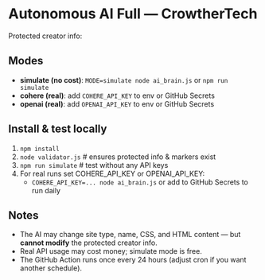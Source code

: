 # Autonomous AI Full — CrowtherTech

Protected creator info:

## Modes
- **simulate (no cost)**: `MODE=simulate node ai_brain.js` or `npm run simulate`
- **cohere (real)**: add `COHERE_API_KEY` to env or GitHub Secrets
- **openai (real)**: add `OPENAI_API_KEY` to env or GitHub Secrets

## Install & test locally
1. `npm install`
2. `node validator.js`  # ensures protected info & markers exist
3. `npm run simulate`   # test without any API keys
4. For real runs set COHERE_API_KEY or OPENAI_API_KEY:
   - `COHERE_API_KEY=... node ai_brain.js` or add to GitHub Secrets to run daily

## Notes
- The AI may change site type, name, CSS, and HTML content — but **cannot modify** the protected creator info.
- Real API usage may cost money; simulate mode is free.
- The GitHub Action runs once every 24 hours (adjust cron if you want another schedule).